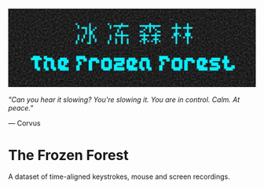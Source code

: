 ![icon of the frozen forest](../propaganda/logos/frozen_forest_1.png)

*"Can you hear it slowing? You're slowing it. You are in control. Calm. At peace."*

— Corvus

# The Frozen Forest

A dataset of time-aligned keystrokes, mouse and screen recordings.
